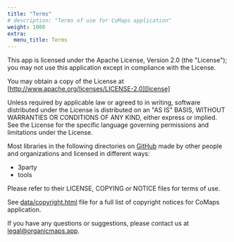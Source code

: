 ```yaml
---
title: "Terms"
# description: "Terms of use for CoMaps application"
weight: 1000
extra:
  menu_title: Terms
---
```


This app is licensed under the Apache License, Version 2.0 (the "License"); you may not use this application except in compliance with the License.

You may obtain a copy of the License at [http://www.apache.org/licenses/LICENSE-2.0][license]

Unless required by applicable law or agreed to in writing, software distributed under the License is distributed on an "AS IS" BASIS, WITHOUT WARRANTIES OR CONDITIONS OF ANY KIND, either express or implied. See the License for the specific language governing permissions and limitations under the License.

Most libraries in the following directories on [GitHub][github] made by other people and organizations and licensed in different ways:

- 3party
- tools

Please refer to their LICENSE, COPYING or NOTICE files for terms of use.

See [data/copyright.html][copyright] file for a full list of copyright notices for CoMaps application.

If you have any questions or suggestions, please contact us at [legal@organicmaps.app](mailto:legal@organicmaps.app).

[github]: https://github.com/organicmaps/organicmaps
[license]: http://www.apache.org/licenses/LICENSE-2.0
[copyright]: https://github.com/organicmaps/organicmaps/blob/master/data/copyright.html

